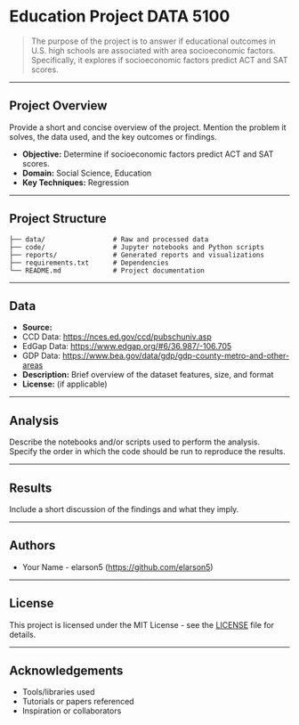 # Education Project DATA 5100

> The purpose of the project is to answer if educational outcomes in U.S. high schools are associated with area socioeconomic factors. Specifically, it explores if socioeconomic factors predict ACT and SAT scores. 

---

## Project Overview

Provide a short and concise overview of the project. Mention the problem it solves, the data used, and the key outcomes or findings.

- **Objective:** Determine if socioeconomic factors predict ACT and SAT scores. 
- **Domain:** Social Science, Education
- **Key Techniques:** Regression

---

## Project Structure

```
├── data/                 # Raw and processed data
├── code/                 # Jupyter notebooks and Python scripts
├── reports/              # Generated reports and visualizations
├── requirements.txt      # Dependencies
└── README.md             # Project documentation
```

---

## Data

- **Source:**
- CCD Data: https://nces.ed.gov/ccd/pubschuniv.asp
- EdGap Data: https://www.edgap.org/#6/36.987/-106.705
- GDP Data: https://www.bea.gov/data/gdp/gdp-county-metro-and-other-areas
- **Description:** Brief overview of the dataset features, size, and format
- **License:** (if applicable)

---

## Analysis

Describe the notebooks and/or scripts used to perform the analysis. Specify the order in which the code should be run to reproduce the results.

---

## Results

Include a short discussion of the findings and what they imply.

---

## Authors

- Your Name - elarson5 (https://github.com/elarson5)

---

## License

This project is licensed under the MIT License - see the [LICENSE](LICENSE) file for details.

---

## Acknowledgements

- Tools/libraries used
- Tutorials or papers referenced
- Inspiration or collaborators
